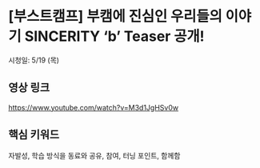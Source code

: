 # [부스트캠프] 부캠에 진심인 우리들의 이야기 SINCERITY ‘b’ Teaser 공개!

시청일: 5/19 (목)

## 영상 링크

https://www.youtube.com/watch?v=M3d1JgHSv0w

## 핵심 키워드

자발성, 학습 방식을 동료와 공유, 참여, 터닝 포인트, 함께함
